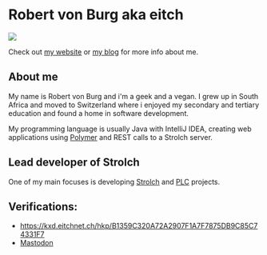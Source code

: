 # Robert von Burg aka eitch

<img src="https://github-readme-stats.vercel.app/api?username=eitch&count_private=true&show_icons=true&include_all_commits=true" /> 

Check out [my website](https://www.eitchnet.ch/#/about) or [my blog](https://blog.eitchnet.ch) for more info about me.

## About me

My name is Robert von Burg and i'm a geek and a vegan. I grew up in South Africa and moved to Switzerland where i enjoyed my secondary and tertiary education and found a home in software development.

My programming language is usually Java with IntelliJ IDEA, creating web applications using [Polymer](https://www.polymer-project.org/) and REST calls to a Strolch server.

## Lead developer of Strolch
One of my main focuses is developing [Strolch](https://strolch.li/) and [PLC](https://strolch.li/plc.html) projects.

## Verifications:
* https://kxd.eitchnet.ch/hkp/B1359C320A72A2907F1A7F7875DB9C85C74331F7
* <a rel="me" href="https://mstdn.gsi.li/@eitch">Mastodon</a>
